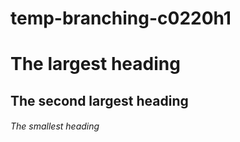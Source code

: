# temp-branching-c0220h1
# The largest heading
## The second largest heading
###### The smallest heading

